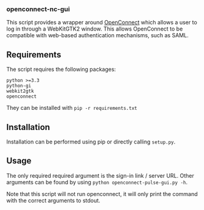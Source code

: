 ### openconnect-nc-gui

This script provides a wrapper around [OpenConnect](https://www.infradead.org/openconnect/) which allows a user to log in through a WebKitGTK2 window.  This allows OpenConnect to be compatible with web-based authentication mechanisms, such as SAML.

## Requirements

The script requires the following packages:

    python >=3.3
    python-gi
    webkit2gtk
    openconnect

They can be installed with `pip -r requirements.txt`

## Installation

Installation can be performed using pip or directly calling `setup.py`.

## Usage

The only required required argument is the sign-in link / server URL.  Other arguments can be found by using `python openconnect-pulse-gui.py -h`.

Note that this script will not run openconnect, it will only print the command with the correct arguments to stdout.

